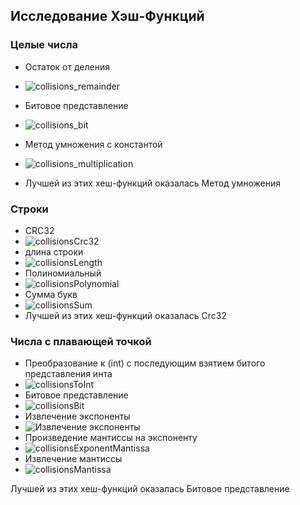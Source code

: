 ## Исследование Хэш-Функций

### Целые числа 
- Остаток от деления
- ![collisions_remainder](https://github.com/avarxx/Lab2024/assets/142540980/b461b5c1-17c8-4ac4-9740-d31e0965516d)
- Битовое представление
- ![collisions_bit](https://github.com/avarxx/Lab2024/assets/142540980/4b4de910-b8f1-4da7-bbb8-35c661c88320)
- Метод умножения с константой
- ![collisions_multiplication](https://github.com/avarxx/Lab2024/assets/142540980/1366609c-8896-44e3-b40d-b79e7ba44be3)

- Лучшей из этих хеш-функций оказалась Метод умножения

### Строки
- CRC32
- ![collisionsCrc32](https://github.com/avarxx/Lab2024/assets/142540980/ad0b100f-4556-4f60-959d-594115763639)
- длина строки
- ![collisionsLength](https://github.com/avarxx/Lab2024/assets/142540980/d37da44c-d37e-47f0-b6a4-e1a2ab9fc0aa)
- Полиномиальный
- ![collisionsPolynomial](https://github.com/avarxx/Lab2024/assets/142540980/400c0e0d-e4d8-4524-8779-81fea4352f67)
- Сумма букв
- ![collisionsSum](https://github.com/avarxx/Lab2024/assets/142540980/5ccd52f0-8e69-4900-9df6-b5dd635df4bc)
- Лучшей из этих хеш-функций оказалась Crc32


### Числа с плавающей точкой 
- Преобразование к (int) c последующим взятием битого представления инта
- ![collisionsToInt](https://github.com/avarxx/Lab2024/assets/142540980/ca4a50df-3822-4eeb-b11c-788f2b0c1a4b)
- Битовое представление
- ![collisionsBit](https://github.com/avarxx/Lab2024/assets/142540980/370c7255-1729-4d8e-935b-00a5281718dd)
- Извлечение экспоненты
- ![Извлечение экспоненты](https://github.com/avarxx/Lab2024/blob/main/Hash/Hash/Plot/collisionsExponent.png?raw=true "Извлечение экспоненты")
- Произведение мантиссы на экспоненту
- ![collisionsExponentMantissa](https://github.com/avarxx/Lab2024/assets/142540980/571e57b9-cb46-4473-97ca-8ccb27c84f61)
- Извлечение мантиссы
- ![collisionsMantissa](https://github.com/avarxx/Lab2024/assets/142540980/25d0005c-1899-4366-9101-769c1ca4cd8c)

Лучшей из этих хеш-функций оказалась Битовое представление

